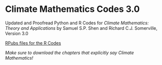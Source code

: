 # Climate Mathematics Codes 3.0
Updated and Proofread Python and R Codes for <i>Climate Mathematics: Theory and Applications</i> by Samuel S.P. Shen and Richard C.J. Somerville, Version 3.0

[RPubs files for the R Codes](https://rpubs.com/joaquinstawsky/)

*Make sure to download the chapters that explicitly say Climate Mathematics!*
